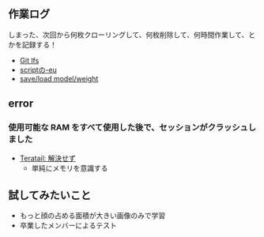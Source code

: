 ## 作業ログ
しまった、次回から何枚クローリングして、何枚削除して、何時間作業して、とかを記録する！

- [Git lfs](https://qiita.com/ikmski/items/5cc8b8832336b8d85429)
- [scriptの-eu](https://qiita.com/youcune/items/fcfb4ad3d7c1edf9dc96)
- [save/load model/weight](https://qiita.com/supersaiakujin/items/b9c9da9497c2163d5a74)


## error

### 使用可能な RAM をすべて使用した後で、セッションがクラッシュしました
- [Teratail: 解決せず](https://teratail.com/questions/220308)
    - 単純にメモリを意識する


## 試してみたいこと
- もっと顔の占める面積が大きい画像のみで学習
- 卒業したメンバーによるテスト
